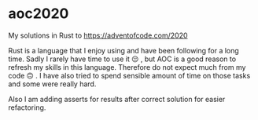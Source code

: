 # aoc2020

My solutions in Rust to https://adventofcode.com/2020

Rust is a language that I enjoy using and have been following for a long time. Sadly I rarely have time to use it 😔 , but AOC is a good reason to refresh my skills in this language. Therefore do not expect much from my code 🙃 . I have also tried to spend sensible amount of time on those tasks and some were really hard.

Also I am adding asserts for results after correct solution for easier refactoring.
